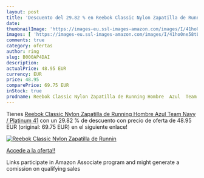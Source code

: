 ```yaml
---
layout: post
title: 'Descuento del 29.82 % en Reebok Classic Nylon Zapatilla de Runnin'
date: 
thumbnailImage: 'https://images-eu.ssl-images-amazon.com/images/I/41ho0ne58tL._SL200_.jpg'
images: [ 'https://images-eu.ssl-images-amazon.com/images/I/41ho0ne58tL._SL200_.jpg' ]
comments: true
category: ofertas
author: ring
slug: B000AP4DAI
description:
actualPrice: 48.95 EUR
currency: EUR
price: 48.95
comparePrice: 69.75 EUR
inStock: true
prodname: Reebok Classic Nylon Zapatilla de Running Hombre  Azul  Team Navy / Platinum   41
---
```


Tienes [Reebok Classic Nylon Zapatilla de Running Hombre  Azul  Team Navy / Platinum   41](https://www.amazon.es/dp/B000AP4DAI/?tag=tolees-21) con un 29.82 % de descuento con precio de oferta de 48.95 EUR (original: 69.75 EUR) en el siguiente enlace!

[![Reebok Classic Nylon Zapatilla de Runnin](https://images-eu.ssl-images-amazon.com/images/I/41ho0ne58tL._SL200_.jpg)](https://www.amazon.es/dp/B000AP4DAI/?tag=tolees-21)

[Accede a la oferta!!](https://www.amazon.es/dp/B000AP4DAI/?tag=tolees-21)

Links participate in Amazon Associate program and might generate a comission on qualifying sales


